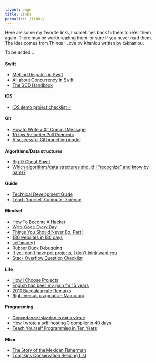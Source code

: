 ```yaml
---
layout: page
title: Links
permalink: /links/
---
```


Here are some my favorite links, I sometimes back to them to refer them again. There may be worth reading them for sure if you never read them.
The idea comes from [Things I Love by Khanlou](http://khanlou.com/love/) written by @khanlou.

To be added...

#### Swift
- [Method Dispatch in Swift](https://www.raizlabs.com/dev/2016/12/swift-method-dispatch/)
- [All about Concurrency in Swift](https://www.uraimo.com/2017/05/07/all-about-concurrency-in-swift-1-the-present/)
- [The GCD Handbook](http://khanlou.com/2016/04/the-GCD-handbook/)

#### iOS
- [iOS demo project checklist ✅](http://codeplease.io/2017/04/15/tech-demo-checklist/)

#### Git
- [How to Write a Git Commit Message](http://chris.beams.io/posts/git-commit/)
- [10 tips for better Pull Requests](http://blog.ploeh.dk/2015/01/15/10-tips-for-better-pull-requests/)
- [A successful Git branching model](http://nvie.com/posts/a-successful-git-branching-model/)

#### Algorithms/Data structures
- [Big-O Cheat Sheet](http://bigocheatsheet.com/)
- [Which algorithms/data structures should I “recognize” and know by name?](http://programmers.stackexchange.com/a/155649/225558)

#### Guide
- [Technical Development Guide](https://www.google.com/about/careers/students/guide-to-technical-development.html)
- [Teach Yourself Computer Science](https://teachyourselfcs.com/)

#### Mindset
- [How To Become A Hacker](http://www.catb.org/~esr/faqs/hacker-howto.html)
- [Write Code Every Day](http://ejohn.org/blog/write-code-every-day/)
- [Things You Should Never Do, Part I](https://www.joelonsoftware.com/2000/04/06/things-you-should-never-do-part-i/)
- [180 websites in 180 days](https://jenniferdewalt.com/)
- [self.made()](https://bugkrusha.com/2017/03/26/blogging-finally/)
- [Rubber Duck Debugging](https://rubberduckdebugging.com)
- [If you don’t have pet projects, I don’t think want you](https://ayende.com/blog/90113/if-you-dont-have-pet-projects-i-dont-think-i-want-you)
- [Stack Overflow Question Checklist](http://tinyurl.com/stack-checklist)

#### Life
- [How I Choose Projects](https://www.scotthyoung.com/blog/2016/02/18/choosing-projects/)
- [English has been my pain for 15 years](http://antirez.com/news/61)
- [2010 Baccalaureate Remarks](https://www.princeton.edu/news/2010/05/30/2010-baccalaureate-remarks)
- [Right versus pragmatic – Marco.org](https://marco.org/2012/02/25/right-vs-pragmatic)

#### Programming
- [Dependency injection is not a virtue](http://david.heinemeierhansson.com/2012/dependency-injection-is-not-a-virtue.html)
- [How I wrote a self-hosting C compiler in 40 days](http://www.sigbus.info/how-i-wrote-a-self-hosting-c-compiler-in-40-days.html)
- [Teach Yourself Programming in Ten Years](http://www.norvig.com/21-days.html)

#### Misc
- [The Story of the Mexican Fisherman](https://bemorewithless.com/the-story-of-the-mexican-fisherman/)
- [Tompkins Conservation Reading List](http://www.tompkinsconservation.org/reading_list.htm)
